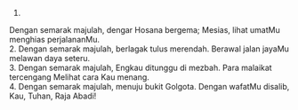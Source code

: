 1.
Dengan semarak majulah,
dengar Hosana bergema;
Mesias, lihat umatMu
menghias perjalananMu.
<br>
2.
Dengan semarak majulah,
berlagak tulus merendah.
Berawal jalan jayaMu
melawan daya seteru.
<br>
3.
Dengan semarak majulah,
Engkau ditunggu di mezbah.
Para malaikat tercengang
Melihat cara Kau menang.
<br>
4.
Dengan semarak majulah,
menuju bukit Golgota.
Dengan wafatMu disalib,
Kau, Tuhan, Raja Abadi!